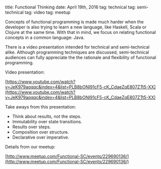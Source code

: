title: Functional Thinking
date: April 19th, 2016
tag: technical
tag: semi-technical
tag: video
tag: meetup

Concepts of functional programming is made much harder when the developer is also trying to learn a new language, like Haskell, Scala or Clojure at the same time. With that in mind, we focus on relating functional concepts in a common language: Java.

There is a video presentation intended for technical and semi-technical alike. Although programming techniques are discussed, semi-technical audiences can fully appreciate the the rationale and flexibility of functional programming.

Video presentation:

[https://www.youtube.com/watch?v=JeK979aqqqc&index=4&list=PLB8bONI91cF5-cK_CdaeZqE807ZTt5-XX](https://www.youtube.com/watch?v=JeK979aqqqc&index=4&list=PLB8bONI91cF5-cK_CdaeZqE807ZTt5-XX)

Take aways from this presentation:	
* Think about results, not the steps.
* Immutability over state transitions.	
* Results over steps.
* Composition over structure.
* Declarative over imperative. 

Details from our meetup:

[http://www.meetup.com/Functional-SC/events/229690136/](http://www.meetup.com/Functional-SC/events/229690136/)